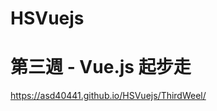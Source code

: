 # HSVuejs
<h1>第三週 - Vue.js 起步走</h1>
<a href="https://asd40441.github.io/HSVuejs/ThirdWeel/">https://asd40441.github.io/HSVuejs/ThirdWeel/</a>
